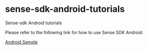# sense-sdk-android-tutorials
Sense-sdk Android tutorials

Please refer to the following link for how to use Sense SDK Android:

[Android Sample](https://docs.cochl.ai/sense/cochl.sense-edge-sdk/sample/)
